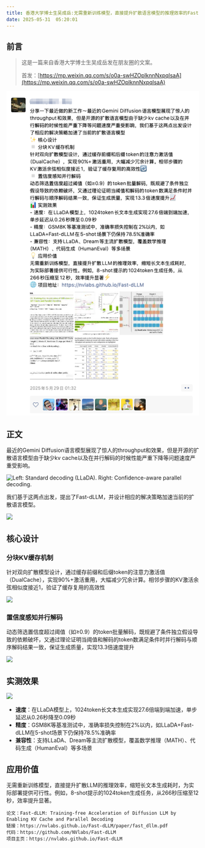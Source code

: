 ```yaml
---
title: 香港大学博士生吴成岳:无需重新训练模型，直接提升扩散语言模型的推理效率的Fast-dLLM
date: 2025-05-31  05:20:01 
---
```


## 前言
> 这是一篇来自香港大学博士生吴成岳发在朋友圈的文案。
>
> 首发：[https://mp.weixin.qq.com/s/o0a-swHZOplknnNxpqlsaA](https://mp.weixin.qq.com/s/o0a-swHZOplknnNxpqlsaA)



<!--more-->

![](wechat_2025-05-30_183758_882.png)

## 正文

最近的Gemini Diffusion语言模型展现了惊人的throughput和效果，但是开源的扩散语言模型由于缺少kv cache以及在并行解码的时候性能严重下降等问题速度严重受影响。

![Left: Standard decoding (LLaDA). Right: Confidence-aware parallel decoding.](https://nvlabs.github.io/Fast-dLLM/asset/output.gif)

我们基于这两点出发，提出了Fast-dLLM，并设计相应的解决策略加速当前的扩散语言模型。

![](https://nvlabs.github.io/Fast-dLLM/asset/speedup.jpg)

## 核心设计
### 分块KV缓存机制
针对双向扩散模型设计，通过缓存前缀和后缀token的注意力激活值（DualCache），实现90%+激活重用，大幅减少冗余计算。相邻步骤的KV激活余弦相似度接近1，验证了缓存复用的高效性

![](https://nvlabs.github.io/Fast-dLLM/asset/kvcache.jpg)

### 置信度感知并行解码

动态筛选置信度超过阈值（如≥0.9）的token批量解码，既规避了条件独立假设导致的依赖破坏，又通过理论证明当阈值和解码的token数满足条件时并行解码与顺序解码结果一致，保证生成质量，实现13.3倍速度提升

![](https://nvlabs.github.io/Fast-dLLM/asset/pseudo_code.jpg)

## 实测效果

![](https://nvlabs.github.io/Fast-dLLM/asset/overall_performance.jpg)

- **速度**：在LLaDA模型上，1024token长文本生成实现27.6倍端到端加速，单步延迟从0.26秒降至0.09秒
- **精度**：GSM8K等基准测试中，准确率损失控制在2%以内，如LLaDA+Fast-dLLM在5-shot场景下仍保持78.5%准确率
- **兼容性**：支持LLaDA、Dream等主流扩散模型，覆盖数学推理（MATH）、代码生成（HumanEval）等多场景

## 应用价值
无需重新训练模型，直接提升扩散LLM的推理效率，缩短长文本生成耗时，为实际部署提供可行性。例如，8-shot提示的1024token生成任务，从266秒压缩至12秒，效率提升显著。

```
论文：Fast-dLLM: Training-free Acceleration of Diffusion LLM by Enabling KV Cache and Parallel Decoding
链接：https://nvlabs.github.io/Fast-dLLM/paper/fast_dllm.pdf
代码：https://github.com/NVlabs/Fast-dLLM
项目主页：https://nvlabs.github.io/Fast-dLLM
```